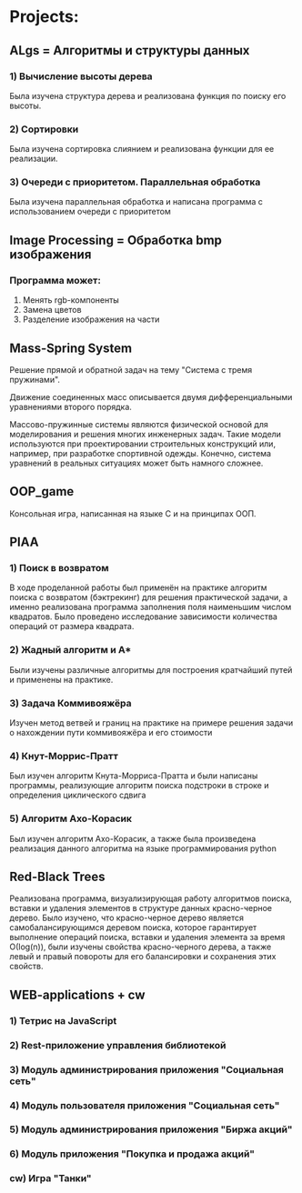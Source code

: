 # Projects:
## ALgs = Алгоритмы и структуры данных
### 1) Вычисление высоты дерева

Была изучена структура дерева и реализована функция по поиску его
высоты.

### 2) Сортировки
Была изучена сортировка слиянием и реализована функции для ее
реализации.

### 3) Очереди с приоритетом. Параллельная обработка
Была изучена параллельная обработка и написана программа с использованием очереди с приоритетом

## Image Processing = Обработка bmp изображения
### Программа может:
1) Менять rgb-компоненты
2) Замена цветов
3) Разделение изображения на части

## Mass-Spring System
Решение прямой и обратной задач на тему "Система с тремя пружинами".

Движение соединенных масс описывается двумя дифференциальными уравнениями второго порядка.

Массово-пружинные системы являются физической основой для моделирования и решения многих инженерных задач. Такие модели используются при проектировании строительных конструкций или, например, при разработке спортивной одежды. Конечно, система уравнений в реальных ситуациях может быть намного сложнее.

## OOP_game
Консольная игра, написанная на языке С и на принципах ООП.

## PIAA
### 1) Поиск в возвратом
В ходе проделанной работы был применён на практике алгоритм поиска с возвратом (бэктрекинг) для решения практической задачи, а именно реализована программа заполнения поля наименьшим числом квадратов. Было проведено исследование зависимости количества операций от размера квадрата.
### 2) Жадный алгоритм и А*
Были изучены различные алгоритмы для построения кратчайший путей и применены  на практике.
### 3) Задача Коммивояжёра
Изучен метод ветвей и границ на практике на
примере решения задачи о нахождении пути коммивояжёра и его стоимости
### 4) Кнут-Моррис-Пратт
Был изучен алгоритм Кнута-Морриса-Пратта и были написаны программы, реализующие алгоритм поиска подстроки в строке и определения циклического сдвига
### 5) Алгоритм Ахо-Корасик
Был изучен алгоритм Ахо-Корасик, а также была произведена реализация
данного алгоритма на языке программирования python
## Red-Black Trees
Реализована программа, визуализирующая работу алгоритмов поиска, вставки и удаления
элементов в структуре данных красно-черное дерево. Было изучено, что
красно-черное дерево является самобалансирующимся деревом поиска, которое
гарантирует выполнение операций поиска, вставки и удаления элемента за
время О(log(n)), были изучены свойства красно-черного дерева, а также левый
и правый повороты для его балансировки и сохранения этих свойств.
## WEB-applications + cw
### 1) Тетрис на JavaScript
### 2) Rest-приложение управления библиотекой
### 3) Модуль администрирования приложения "Социальная сеть"
### 4) Модуль пользователя приложения "Социальная сеть"
### 5) Модуль администрирования приложения "Биржа акций"
### 6) Модуль приложения "Покупка и продажа акций"
### cw) Игра "Танки"